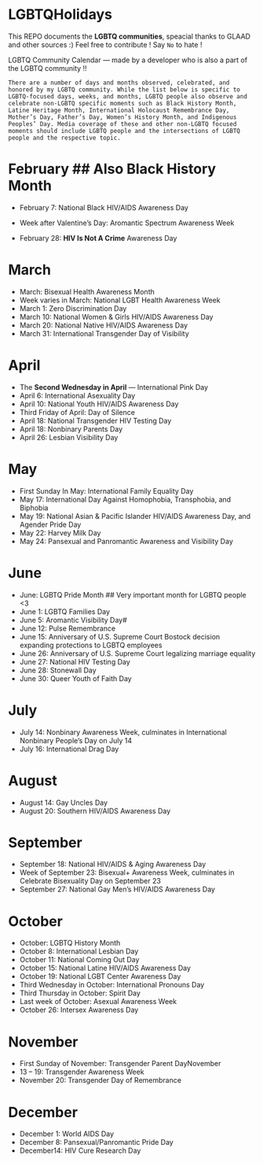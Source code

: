 # LGBTQHolidays
This REPO documents the **__LGBTQ communities__**, speacial thanks to GLAAD and other sources :)
Feel free to contribute ! Say `No` to hate  !

LGBTQ Community Calendar — made by a developer who is also a part of the LGBTQ community !! 

``` There are a number of days and months observed, celebrated, and honored by my LGBTQ community. While the list below is specific to LGBTQ-focused days, weeks, and months, LGBTQ people also observe and celebrate non-LGBTQ specific moments such as Black History Month, Latine Heritage Month, International Holocaust Remembrance Day, Mother’s Day, Father’s Day, Women’s History Month, and Indigenous Peoples’ Day. Media coverage of these and other non-LGBTQ focused moments should include LGBTQ people and the intersections of LGBTQ people and the respective topic. ```

# February ## Also Black History Month

* February 7: National Black HIV/AIDS Awareness Day
* Week after Valentine’s Day: Aromantic Spectrum Awareness Week

* February 28: **HIV Is Not A Crime** Awareness Day

# March

* March: Bisexual Health Awareness Month
* Week varies in March: National LGBT Health Awareness Week
* March 1: Zero Discrimination Day
* March 10: National Women & Girls HIV/AIDS Awareness Day
* March 20: National Native HIV/AIDS Awareness Day
* March 31: International Transgender Day of Visibility

# April

* The **Second Wednesday in April** — International Pink Day
*  April 6: International Asexuality Day
*  April 10: National Youth HIV/AIDS Awareness Day
* Third Friday of April: Day of Silence
* April 18: National Transgender HIV Testing Day
* April 18: Nonbinary Parents Day
* April 26: Lesbian Visibility Day

# May

* First Sunday In May: International Family Equality Day
* May 17: International Day Against Homophobia, Transphobia, and Biphobia
*  May 19: National Asian & Pacific Islander HIV/AIDS Awareness Day, and Agender Pride Day
*  May 22: Harvey Milk Day
*  May 24: Pansexual and Panromantic Awareness and Visibility Day

# June

* June: LGBTQ Pride Month ## Very important month for LGBTQ people <3
* June 1: LGBTQ Families Day
* June 5: Aromantic Visibility Day# 
* June 12: Pulse Remembrance 
*  June 15: Anniversary of U.S. Supreme Court Bostock decision expanding protections to LGBTQ employees
* June 26: Anniversary of U.S. Supreme Court legalizing marriage equality
* June 27: National HIV Testing Day
* June 28: Stonewall Day
*  June 30: Queer Youth of Faith Day

# July

* July 14: Nonbinary Awareness Week, culminates in International Nonbinary People’s Day on July 14
* July 16: International Drag Day

# August

* August 14: Gay Uncles Day
* August 20: Southern HIV/AIDS Awareness Day

# September

*  September 18: National HIV/AIDS & Aging Awareness Day
*  Week of September 23: Bisexual+ Awareness Week, culminates in Celebrate Bisexuality Day on September 23
* September 27: National Gay Men’s HIV/AIDS Awareness Day

# October

*  October: LGBTQ History Month 
*  October 8: International Lesbian Day
* October 11: National Coming Out Day
* October 15: National Latine HIV/AIDS Awareness Day
* October 19: National LGBT Center Awareness Day
*  Third Wednesday in October: International Pronouns Day
*   Third Thursday in October: Spirit Day
 * Last week of October: Asexual Awareness Week
* October 26: Intersex Awareness Day

# November

* First Sunday of November: Transgender Parent DayNovember
* 13 – 19: Transgender Awareness Week
* November 20: Transgender Day of Remembrance

# December

* December 1: World AIDS Day
* December 8: Pansexual/Panromantic Pride Day
 * December14: HIV Cure Research Day
